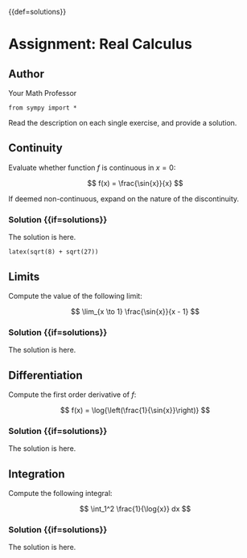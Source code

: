 {{def=solutions}}

# Assignment: Real Calculus

## Author
Your Math Professor

```{{hidden}}
from sympy import *
```

Read the description on each single exercise, and provide a solution.

## Continuity
Evaluate whether function $f$ is continuous in $x = 0$:

$$
f(x) = \frac{\sin{x}}{x}
$$

If deemed non-continuous, expand on the nature of the discontinuity.

### Solution {{if=solutions}}
The solution is here.

```{{output=latex}}
latex(sqrt(8) + sqrt(27))
```

## Limits
Compute the value of the following limit:

$$
\lim_{x \to 1} \frac{\sin{x}}{x - 1}
$$

### Solution {{if=solutions}}
The solution is here.

## Differentiation
Compute the first order derivative of $f$:

$$
f(x) = \log{\left(\frac{1}{\sin{x}}\right)}
$$

### Solution {{if=solutions}}
The solution is here.

## Integration
Compute the following integral:

$$
\int_1^2 \frac{1}{\log{x}} dx
$$

### Solution {{if=solutions}}
The solution is here.
